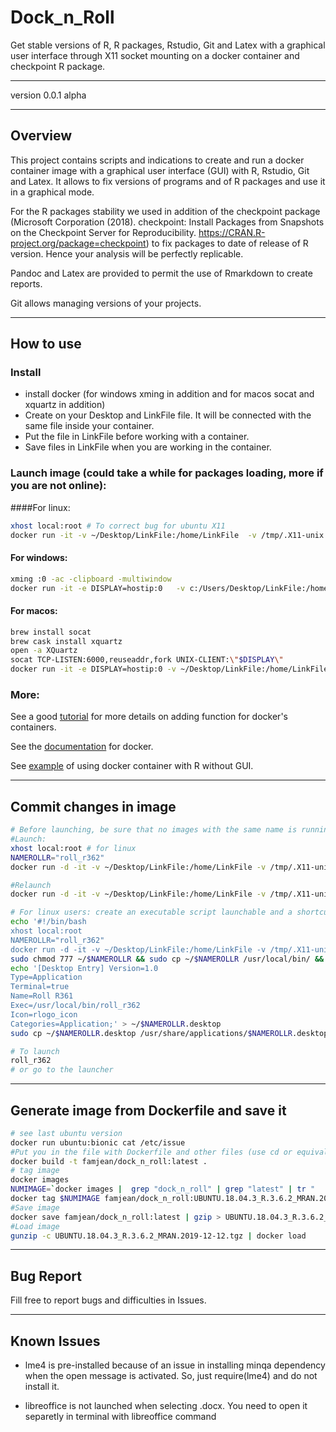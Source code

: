 # Dock_n_Roll  
Get stable versions of R, R packages, Rstudio, Git and Latex with a graphical user interface through X11 socket mounting on a docker container and checkpoint R package.

***   

version 0.0.1 alpha   

***   
## Overview
This project contains scripts and indications to create and run a docker container image with a graphical user interface (GUI) with R, Rstudio, Git and Latex. It allows to fix versions of programs and of R packages and use it in a graphical mode.  

For the R packages stability we used in addition of the checkpoint package (Microsoft Corporation (2018). checkpoint: Install Packages from Snapshots on the Checkpoint Server for Reproducibility. https://CRAN.R-project.org/package=checkpoint) to fix packages to date of release of R version. Hence your analysis will be perfectly replicable.

Pandoc and Latex are provided to permit the use of Rmarkdown to create reports.

Git allows managing versions of your projects.

***
## How to use
### Install
+ install docker (for windows xming in addition and for macos socat and xquartz in addition)
+ Create on your Desktop and LinkFile file. It will be connected with the same file inside your container.
+ Put the file in LinkFile before working with a container.  
+ Save files in LinkFile when you are working in the container.   

### Launch image (could take a while for packages loading, more if you are not online):   
####For linux:
```bash
xhost local:root # To correct bug for ubuntu X11
docker run -it -v ~/Desktop/LinkFile:/home/LinkFile  -v /tmp/.X11-unix:/tmp/.X11-unix -e DISPLAY famjean/dock_n_roll  
```

#### For windows:  
```bash
xming :0 -ac -clipboard -multiwindow   
docker run -it -e DISPLAY=hostip:0   -v c:/Users/Desktop/LinkFile:/home/LinkFile famjean/dock_n_roll
```

#### For macos:  
```bash
brew install socat  
brew cask install xquartz   
open -a XQuartz  
socat TCP-LISTEN:6000,reuseaddr,fork UNIX-CLIENT:\"$DISPLAY\"   
docker run -it -e DISPLAY=hostip:0 -v ~/Desktop/LinkFile:/home/LinkFile famjean/dock_n_roll
```

### More:
See a good [tutorial](http://somatorio.org/en/post/running-gui-apps-with-docker/) for more details on adding function for docker's containers.

See the [documentation](https://docker-curriculum.com/) for docker.

See [example](https://www.r-bloggers.com/running-your-r-script-in-docker/amp/) of using docker container with R without GUI.

***
## Commit changes in image   
```bash
# Before launching, be sure that no images with the same name is running with docker ps
#Launch:
xhost local:root # for linux
NAMEROLLR="roll_r362"
docker run -d -it -v ~/Desktop/LinkFile:/home/LinkFile -v /tmp/.X11-unix:/tmp/.X11-unix -e DISPLAY famjean/dock_n_roll bash && NUMIMAGE=`docker ps |  grep "dock_n_roll" | tr "        " "\n" | sed -n '1p'` && docker exec -it $NUMIMAGE launch.sh && docker commit $NUMIMAGE $NAMEROLLR && docker stop $NUMIMAGE

#Relaunch
docker run -d -it -v ~/Desktop/LinkFile:/home/LinkFile -v /tmp/.X11-unix:/tmp/.X11-unix -e DISPLAY $NAMEROLLR bash && NUMIMAGE=`docker ps |  grep "roll_r362" | tr "        " "\n" | sed -n '1p'` && docker exec -it $NUMIMAGE launch.sh && docker commit $NUMIMAGE $NAMEROLLR && docker stop $NUMIMAGE

# For linux users: create an executable script launchable and a shortcut for the menu
echo '#!/bin/bash
xhost local:root
NAMEROLLR="roll_r362"
docker run -d -it -v ~/Desktop/LinkFile:/home/LinkFile -v /tmp/.X11-unix:/tmp/.X11-unix -e DISPLAY $NAMEROLLR bash && NUMIMAGE=`docker ps |  grep "roll_r362" | tr "        " "\n" | sed -n '1p'` && docker exec -it $NUMIMAGE launch.sh && docker commit $NUMIMAGE $NAMEROLLR && docker stop $NUMIMAGE' > ~/$NAMEROLLR
sudo chmod 777 ~/$NAMEROLLR && sudo cp ~/$NAMEROLLR /usr/local/bin/ && rm ~/$NAMEROLLR
echo '[Desktop Entry] Version=1.0
Type=Application
Terminal=true
Name=Roll R361
Exec=/usr/local/bin/roll_r362
Icon=rlogo_icon
Categories=Application;' > ~/$NAMEROLLR.desktop
sudo cp ~/$NAMEROLLR.desktop /usr/share/applications/$NAMEROLLR.desktop && rm  ~/$NAMEROLLR.desktop

# To launch
roll_r362
# or go to the launcher
```

***
## Generate image from Dockerfile and save it
```bash
# see last ubuntu version
docker run ubuntu:bionic cat /etc/issue
#Put you in the file with Dockerfile and other files (use cd or equivalent).
docker build -t famjean/dock_n_roll:latest .
# tag image
docker images
NUMIMAGE=`docker images |  grep "dock_n_roll" | grep "latest" | tr "              " "\n" | sed -n '39p'`
docker tag $NUMIMAGE famjean/dock_n_roll:UBUNTU.18.04.3_R.3.6.2_MRAN.2019-12-12
#Save image
docker save famjean/dock_n_roll:latest | gzip > UBUNTU.18.04.3_R.3.6.2_MRAN.2019-12-12.tgz
#Load image
gunzip -c UBUNTU.18.04.3_R.3.6.2_MRAN.2019-12-12.tgz | docker load
```

***
## Bug Report   
Fill free to report bugs and difficulties in Issues.

***
## Known Issues
+ lme4 is pre-installed because of an issue in installing minqa dependency when the open message is activated. So, just require(lme4) and do not install it.

+ libreoffice is not launched when selecting .docx. You need to open it separetly in terminal with libreoffice command
